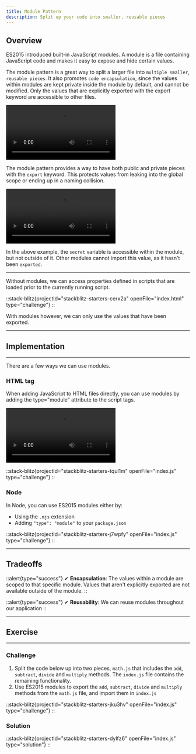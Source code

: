 ```yaml
---
title: Module Pattern
description: Split up your code into smaller, reusable pieces
--- 
```



## Overview
ES2015 introduced built-in JavaScript modules. A module is a file containing JavaScript code and makes it easy to expose and hide certain values.

The module pattern is a great way to split a larger file into `multiple smaller`, `reusable pieces`. It also promotes `code encapsulation`, since the values within modules are kept private inside the module by default, and cannot be modified. Only the values that are explicitly exported with the export keyword are accessible to other files.

<video src="https://res.cloudinary.com/dq8xfyhu4/video/upload/q_auto/v1653682630/FM%20Workshop/design-patterns/module-pattern/Screen_Recording_2022-05-27_at_3.15.38_PM_j40sjt.mov" loop controls> </video>

The module pattern provides a way to have both public and private pieces with the `export` keyword. This protects values from leaking into the global scope or ending up in a naming collision.

<video src="https://res.cloudinary.com/dq8xfyhu4/video/upload/q_auto/v1654008290/FM%20Workshop/design-patterns/module-pattern/Screen_Recording_2022-05-31_at_9.43.04_AM_dbq340.mov" loop controls> </video>

In the above example, the `secret` variable is accessible within the module, but not outside of it. Other modules cannot import this value, as it hasn't been `exported`.

<hr>

Without modules, we can access properties defined in scripts that are loaded prior to the currently running script.

::stack-blitz{projectId="stackblitz-starters-cerx2a" openFile="index.html" type="challenge"}
::


With modules however, we can only use the values that have been exported.

<hr>

## Implementation
<hr>

There are a few ways we can use modules.

### HTML tag
When adding JavaScript to HTML files directly, you can use modules by adding the type="module" attribute to the script tags.

<video src="https://res.cloudinary.com/dq8xfyhu4/video/upload/q_auto/v1653509683/FM%20Workshop/design-patterns/module-pattern/Screen_Recording_2022-05-25_at_3.12.53_PM_t2xcdy.mov" loop controls> </video>

::stack-blitz{projectId="stackblitz-starters-tqul1m" openFile="index.js" type="challenge"}
::


### Node
In Node, you can use ES2015 modules either by:

- Using the `.mjs` extension
- Adding `"type": "module"` to your `package.json`


::stack-blitz{projectId="stackblitz-starters-j7wpfy" openFile="index.js" type="challenge"}
::


<hr>

## Tradeoffs

::alert{type="success"}
✔ <strong>Encapsulation</strong>: The values within a module are scoped to that specific module. Values that aren't explicitly exported are not available outside of the module.
::


::alert{type="success"}
✔ <strong>Reusability</strong>: We can reuse modules throughout our application
::

<hr>

## Exercise

<hr>

### Challenge

1. Split the code below up into two pieces, `math.js` that includes the `add`, `subtract`, `divide` and `multiply` methods. The `index.js` file contains the remaining functionality.
2. Use ES2015 modules to export the `add`, `subtract`, `divide` and `multiply` methods from the `math.js` file, and import them in `index.js`


::stack-blitz{projectId="stackblitz-starters-jku3hv" openFile="index.js" type="challenge"}
::


### Solution 

::stack-blitz{projectId="stackblitz-starters-dylfz6" openFile="index.js" type="solution"}
::





